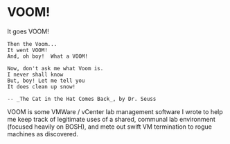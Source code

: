 VOOM!
=====

It goes VOOM!

    Then the Voom...
    It went VOOM!
    And, oh boy!  What a VOOM!

    Now, don't ask me what Voom is.
    I never shall know
    But, boy! Let me tell you
    It does clean up snow!

    -- _The Cat in the Hat Comes Back_, by Dr. Seuss

VOOM is some VMWare / vCenter lab management software I wrote to
help me keep track of legitimate uses of a shared, communal lab
environment (focused heavily on BOSH), and mete out swift VM
termination to rogue machines as discovered.

